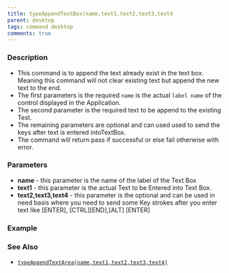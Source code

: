 ```yaml
---
title: typeAppendTextBox(name,text1,text2,text3,text4
parent: desktop
tags: command desktop
comments: true
---
```


### Description

- This command is to append the text already exist in the text box. Meaning this command will not clear existing text but append the new text to the end.
- The first parameters is the required  `name` is the actual `label name`  of the control displayed in the Application.
- The second parameter is the required text to be append to the existing Test.
- The remaining parameters are optional and can used used to send the keys after text is entered intoTextBox.
- The command will return pass if successful or else fail otherwise with error.

### Parameters

- **name** - this parameter is the name of the label of the Text Box
- **text1** - this parameter is the actual Text to be Entered into Text Box.
- **text2,text3,text4** - this parameter is the optional and can be used in need basis where you need to send some Key strokes after you enter text like \[ENTER\], \[CTRL\]\[END\],\[ALT\] \[ENTER\]

### Example

### See Also

-  [`typeAppendTextArea(name,text1,text2,text3,text4)`](typeAppendTextArea(name,text1,text2,text3,text4))
